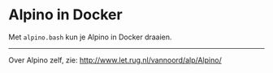 # Alpino in Docker #

Met `alpino.bash` kun je Alpino in Docker draaien.

* * * * *

Over Alpino zelf, zie:
http://www.let.rug.nl/vannoord/alp/Alpino/
